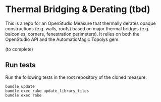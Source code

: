 # Thermal Bridging &amp; Derating (tbd)

This is a repo for an OpenStudio Measure that thermally derates opaque constructions (e.g. walls, roofs) based on major thermal bridges (e.g. balconies, corners, fenestration perimeters). It relies on both the OpenStudio API and the AutomaticMagic Topolys gem.

(to complete)

## Run tests

Run the following tests in the root repository of the cloned measure:

```
bundle update
bundle exec rake update_library_files
bundle exec rake
```
